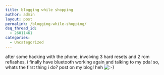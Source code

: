 ```yaml
---
title: blogging while shopping
author: admin
layout: post
permalink: /blogging-while-shopping/
dsq_thread_id:
  - 26011461
categories:
  - Uncategorized
---
```

after some hacking with the phone, involving 3 hard resets and 2 rom reflashes, i finally have bluetooth working again and talking to my pda! so, whats the first thing i do? post on my blog! heh <img src="http://blog.lotas-smartman.net/wp-includes/images/smilies/icon_smile.gif" alt=":-)" class="wp-smiley" />